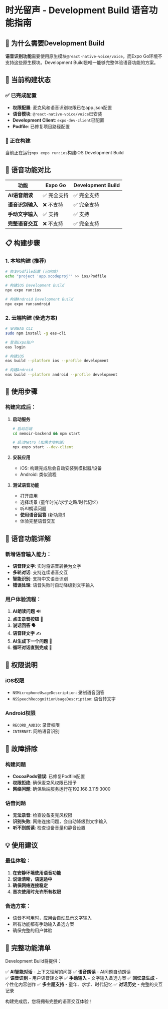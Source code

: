 # 时光留声 - Development Build 语音功能指南

## 🎯 为什么需要Development Build

**语音识别功能**需要使用原生模块`@react-native-voice/voice`，而Expo Go环境不支持这些原生模块。Development Build是唯一能够完整体验语音功能的方案。

## 📱 当前构建状态

### ✅ 已完成配置
- **权限配置**: 麦克风和语音识别权限已在app.json配置
- **语音模块**: `@react-native-voice/voice`已安装
- **Development Client**: `expo-dev-client`已配置
- **Podfile**: 已修复项目路径配置

### 🔄 正在构建
当前正在运行`npx expo run:ios`构建iOS Development Build

## 🎤 语音功能对比

| 功能 | Expo Go | Development Build |
|------|---------|-------------------|
| **AI语音朗读** | ✅ 完全支持 | ✅ 完全支持 |
| **语音识别输入** | ❌ 不支持 | ✅ 完全支持 |
| **手动文字输入** | ✅ 支持 | ✅ 支持 |
| **完整语音交互** | ❌ 不支持 | ✅ 完全支持 |

## 📋 构建步骤

### 1. 本地构建 (推荐)
```bash
# 修复Podfile配置 (已完成)
echo "project 'app.xcodeproj'" >> ios/Podfile

# 构建iOS Development Build
npx expo run:ios

# 构建Android Development Build  
npx expo run:android
```

### 2. 云端构建 (备选方案)
```bash
# 安装EAS CLI
sudo npm install -g eas-cli

# 登录Expo账户
eas login

# 构建iOS
eas build --platform ios --profile development

# 构建Android
eas build --platform android --profile development
```

## 🚀 使用步骤

### 构建完成后：

1. **启动服务**
   ```bash
   # 启动后端
   cd memoir-backend && npm start
   
   # 启动Metro (如果本地构建)
   npx expo start --dev-client
   ```

2. **安装应用**
   - iOS: 构建完成后会自动安装到模拟器/设备
   - Android: 类似流程

3. **测试语音功能**
   - 打开应用
   - 选择场景 (童年时光/求学之路/时代记忆)
   - 听AI朗读问题
   - **使用语音回答** (新功能!)
   - 体验完整语音交互

## 🎤 语音功能详解

### 新增语音输入能力：
- **语音转文字**: 实时将语音转换为文字
- **多轮对话**: 支持连续语音交互
- **智能识别**: 支持中文语音识别
- **错误处理**: 语音失败时自动降级到文字输入

### 用户体验流程：
1. **AI朗读问题** 🔊
2. **点击录音按钮** 🎤
3. **说话回答** 🗣️
4. **语音转文字** ✍️
5. **AI生成下一个问题** 🤖
6. **循环对话直到完成** 🔄

## 📱 权限说明

### iOS权限
- `NSMicrophoneUsageDescription`: 录制语音回答
- `NSSpeechRecognitionUsageDescription`: 语音转文字

### Android权限  
- `RECORD_AUDIO`: 录音权限
- `INTERNET`: 网络语音识别

## 🔧 故障排除

### 构建问题
- **CocoaPods错误**: 已修复Podfile配置
- **权限拒绝**: 确保麦克风权限已授予
- **网络问题**: 确保后端服务运行在192.168.3.115:3000

### 语音问题  
- **无法录音**: 检查设备麦克风权限
- **识别失败**: 网络连接问题，会自动降级到文字输入
- **听不到朗读**: 检查设备音量和静音设置

## 💡 使用建议

### 最佳体验：
1. **在安静环境使用语音功能**
2. **说话清晰，语速适中**  
3. **确保网络连接稳定**
4. **首次使用时允许所有权限**

### 备选方案：
- 语音不可用时，应用会自动显示文字输入
- 所有功能都有手动输入备选方案
- 确保完整的用户体验

## 🎯 完整功能清单

Development Build将提供：

✅ **AI智能对话** - 上下文理解的问答
✅ **语音朗读** - AI问题自动朗读  
✅ **语音识别** - 用户语音转文字
✅ **手动输入** - 文字输入备选方案
✅ **回忆录生成** - 个性化内容创作
✅ **多主题支持** - 童年、求学、时代记忆
✅ **对话历史** - 完整的交互记录

构建完成后，您将拥有完整的语音交互体验！ 